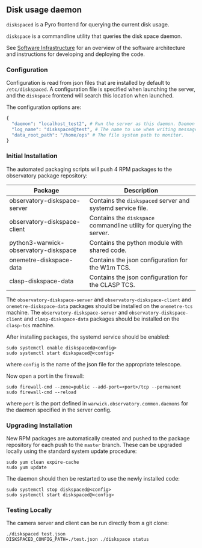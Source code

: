 ## Disk usage daemon

`diskspaced` is a Pyro frontend for querying the current disk usage.

`diskspace`  is a commandline utility that queries the disk space daemon.

See [Software Infrastructure](https://github.com/warwick-one-metre/docs/wiki/Software-Infrastructure) for an overview of the software architecture and instructions for developing and deploying the code.

### Configuration

Configuration is read from json files that are installed by default to `/etc/diskspaced`.
A configuration file is specified when launching the server, and the `diskspace` frontend will search this location when launched.

The configuration options are:
```python
{
  "daemon": "localhost_test2", # Run the server as this daemon. Daemon types are registered in `warwick.observatory.common.daemons`.
  "log_name": "diskspaced@test", # The name to use when writing messages to the observatory log.
  "data_root_path": "/home/ops" # The file system path to monitor.
}
```

### Initial Installation

The automated packaging scripts will push 4 RPM packages to the observatory package repository:

| Package           | Description |
| ----------------- | ------ |
| observatory-diskspace-server | Contains the `diskspaced` server and systemd service file. |
| observatory-diskspace-client | Contains the `diskspace` commandline utility for querying the server. |
| python3-warwick-observatory-diskspace | Contains the python module with shared code. |
| onemetre-diskspace-data | Contains the json configuration for the W1m TCS. |
| clasp-diskspace-data | Contains the json configuration for the CLASP TCS. |

The `observatory-diskspace-server` and `observatory-diskspace-client` and `onemetre-diskspace-data` packages should be installed on the `onemetre-tcs` machine.
The `observatory-diskspace-server` and `observatory-diskspace-client` and `clasp-diskspace-data` packages should be installed on the `clasp-tcs` machine.

After installing packages, the systemd service should be enabled:

```
sudo systemctl enable diskspaced@<config>
sudo systemctl start diskspaced@<config>
```

where `config` is the name of the json file for the appropriate telescope.

Now open a port in the firewall:
```
sudo firewall-cmd --zone=public --add-port=<port>/tcp --permanent
sudo firewall-cmd --reload
```
where `port` is the port defined in `warwick.observatory.common.daemons` for the daemon specified in the server config.

### Upgrading Installation

New RPM packages are automatically created and pushed to the package repository for each push to the `master` branch.
These can be upgraded locally using the standard system update procedure:
```
sudo yum clean expire-cache
sudo yum update
```

The daemon should then be restarted to use the newly installed code:
```
sudo systemctl stop diskspaced@<config>
sudo systemctl start diskspaced@<config>
```

### Testing Locally

The camera server and client can be run directly from a git clone:
```
./diskspaced test.json
DISKSPACED_CONFIG_PATH=./test.json ./diskspace status
```
